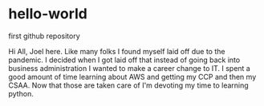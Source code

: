 # hello-world
first github repository

Hi All, 
   Joel here.   Like many folks I found myself laid off due to the pandemic.  I decided when I got laid off that instead of going back into business administration I wanted to make a career change to IT.   I spent a good amount of time learning about AWS and getting my CCP and then my CSAA.   Now that those are taken care of I'm devoting my time to learning python.    
